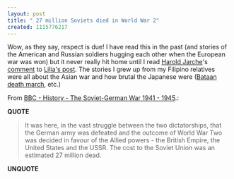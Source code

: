 ```yaml
---
layout: post
title: " 27 million Soviets died in World War 2"
created: 1115776217
---
```

<p>Wow, as they say, respect is due! I have read this in the past (and stories of the American and Russian soldiers hugging each other when the European war was won) but it never really hit home until I read <a href="http://www.jarche.com/">Harold Jarche</a>'s <a href="http://radiocomments.userland.com/comments?u=109961&p=1574&link=http%3A%2F%2Fblog.mathemagenic.com%2F2005%2F05%2F09.html%23a1574#a156166">comment</a> to <a href="http://blog.mathemagenic.com/2005/05/09.html#a1574">Lilia's post</a>.  The stories I grew up from my Filipino relatives were all about the Asian war and how brutal the Japanese were (<a href="http://history.acusd.edu/gen/st/~ehimchak/death_march.html">Bataan death march</a>, etc.)</p>

<p>From <a href="http://www.bbc.co.uk/history/war/wwtwo/soviet_german_war_01.shtml">BBC - History - The Soviet-German War 1941 - 1945</a>.:</p>
<p><b>QUOTE</b></p><blockquote>It was here, in the vast struggle between the two dictatorships, that the German army was defeated and the outcome of World War Two was decided in favour of the Allied powers - the British Empire, the United States and the USSR. The cost to the Soviet Union was an estimated 27 million dead.</blockquote><p><b>UNQUOTE</b></p>



